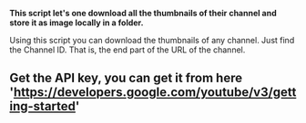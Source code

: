 **This script let's one download all the thumbnails of their channel and store it as image locally in a folder.**

  Using this script you can download the thumbnails of any channel. Just find the Channel ID. That is, the end part of the URL of the channel. 

## Get the API key, you can get it from here 'https://developers.google.com/youtube/v3/getting-started'
